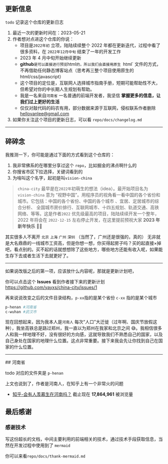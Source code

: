 ## 更新信息

`todo` 记录这个仓库的更新日志

1. 最近一次的更新时间在：2023-05-21
2. 作者想对点进这个仓库的你说：
   - 项目是`2022年初` 立项，陆陆续续整个 2022 年都在更新迭代，过程中看了很多资料，在 `2022年12月中旬` 结束了一年的开发工作
   - 2023 年 4 月中旬开始继续更新
   - **github**`是可以直接进行预览`html`的，所以我们会直接用原生 `html` 文件的方式，不再借助任何静态博客站点（思考再三整个项目使用原生的 html/css/javascript）
   - 这个项目的定位是，互联网人选择城市指南手册，短期可能帮助性不大，但希望对你的中长期人生规划有帮助。
   - 我是一名来自`河南省` 一名普通的前端开发者，我坚信 **掌握更多的信息，让我们过上更好的生活**
   - 仅仅对敲代码的码农有用，部分数据来源于互联网，侵权联系作者删除 hellovanlee@gmail.com
3. 如果你关注这个项目的更新日志，可以看 `repo/docs/changelog.md`
<hr />

## 碎碎念

我推测一下，你可能是通过下面的方式看到这个仓库的：

1. 我非常佛系的在哪里分享过这个 `repo`，比如掘金的沸点啊什么的
2. 你搜省市区下拉选择，关键词看到的
3. 为啥叫这个名字，起初是叫`vision-china`

> `china-city` 最早是在`2022年`初萌生的想法（idea）。最开始项目名为`vision-china` 意为 “视野中国”。用程序员的视角看一看中国的各个省份和城市。它包括：中国的各个省份、中国的各个城市 、宜居、定居城市的综合分析、 全国城市房价排行、互联网城市、十四五规划、轨道交通、高铁网络、等等。这是作者`2022` 优先级最高的项目，陆陆续续开发一个整年，2022 年将会在 `2022-12-15` 左右停止开发，在这里提前预祝大家 **2023 年新年快乐** 🎉🎉

其实很多人不离开 `北京` `上海` `广州` `深圳` （当然了，广州还是很强的，真的）
无非就是大名鼎鼎的一线城市工资高，但是你想一想，你买得起房子吗？买的起直接×掉吧，看点别的。买不起的话就想想除了这些地方，哪些地方还能有收入呢，如果能生存下去或者生活下去就更好了。

<hr />

如果说改版之后的第一项，应该放什么内容呢，那就是更新计划吧，

你可以点击这个 **Issues** 看到作者接下来的更新计划
<a href="https://github.com/yayxs/china-city/issues/1" target="_blank" />https://github.com/yayxs/china-city/issues/1</a>

再来说说改变之后的文件目录结构，`p-xx`指的是某个省份 `c-xx` 指的是某个城市

```sh
p-henan #河南省
c-wuhan #武汉市
```

现在回想起来，因为我本人是`河南人` 每次“人口”大迁徙（过年啊、国庆节放假这种），我坐高铁总是路过郑州，我一直以为郑州在我家和北京之间 😅。我相信很多人和我一样地理不好，没有很好的方向感，这就导致我们不熟悉自己的国家，以及自己身处在国家的地理什么位置。这点非常重要。接下来我会先让你找到自己在国家的什么位置。

<hr />
## 河南省

todo 对应的文件夹是 `p-henan`

上文也说到了，作者是河南人，在知乎上有一个非常火的问题

- [知乎-会有人羡慕生在河南吗？](https://www.zhihu.com/question/515295057) 截止现在 **17,864,961** 被浏览量

## 最后感谢

### 感谢技术

写这份超长的文档，中间主要利用的前端相关的技术，通过技术手段获取信息，当然在开发过程中使用到了 `mermaid`

你可以来看`repo/docs/thank-mermaid.md`
